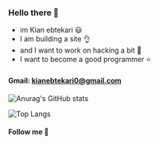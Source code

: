 ### Hello there 👋
  - im Kian ebtekari 😃
  - I am building a site 👌
  - and I want to work on hacking a bit :balloon:
  - I want to become a good programmer :star:

#### Gmail: kianebtekari0@gmail.com

  ![Anurag's GitHub stats](https://github-readme-stats.vercel.app/api?username=KianEbtekari0&show_icons=true&theme=tokyonight)

  ![Top Langs](https://github-readme-stats.vercel.app/api/top-langs/?username=KianEbtekari0&theme=tokyonight)

#### Follow me 🥇
